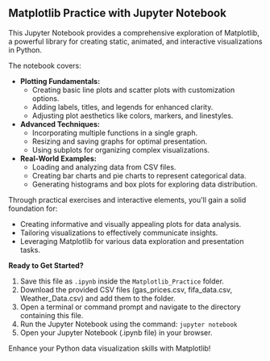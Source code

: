 ## Matplotlib Practice with Jupyter Notebook

This Jupyter Notebook provides a comprehensive exploration of Matplotlib, a powerful library for creating static, animated, and interactive visualizations in Python. 

The notebook covers:

* **Plotting Fundamentals:**
    * Creating basic line plots and scatter plots with customization options.
    * Adding labels, titles, and legends for enhanced clarity.
    * Adjusting plot aesthetics like colors, markers, and linestyles.
* **Advanced Techniques:**
    * Incorporating multiple functions in a single graph.
    * Resizing and saving graphs for optimal presentation.
    * Using subplots for organizing complex visualizations.
* **Real-World Examples:**
    * Loading and analyzing data from CSV files.
    * Creating bar charts and pie charts to represent categorical data.
    * Generating histograms and box plots for exploring data distribution.

Through practical exercises and interactive elements, you'll gain a solid foundation for:

* Creating informative and visually appealing plots for data analysis.
* Tailoring visualizations to effectively communicate insights.
* Leveraging Matplotlib for various data exploration and presentation tasks.

**Ready to Get Started?**

1. Save this file as `.ipynb` inside the `Matplotlib_Practice` folder.
2. Download the provided CSV files (gas_prices.csv, fifa_data.csv, Weather_Data.csv) and add them to the folder.
3. Open a terminal or command prompt and navigate to the directory containing this file.
4. Run the Jupyter Notebook using the command: `jupyter notebook`
5. Open your Jupyter Notebook (.ipynb file) in your browser.

Enhance your Python data visualization skills with Matplotlib!
